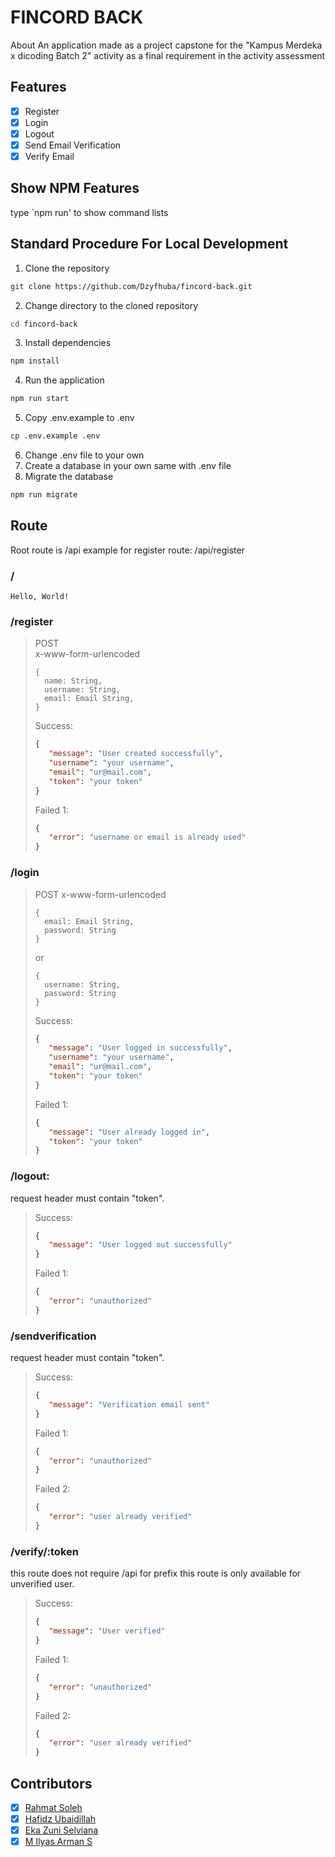 # FINCORD BACK
About An application made as a project capstone for the "Kampus Merdeka x dicoding Batch 2" activity as a final requirement in the activity assessment

## Features
- [x] Register
- [x] Login
- [x] Logout
- [x] Send Email Verification
- [x] Verify Email

## Show NPM Features
type `npm run' to show command lists

## Standard Procedure For Local Development
1. Clone the repository
```bash
git clone https://github.com/Dzyfhuba/fincord-back.git
```

2. Change directory to the cloned repository
```bash
cd fincord-back
```

3. Install dependencies
```bash
npm install
```

4. Run the application
```bash
npm run start
```

5. Copy .env.example to .env
```bash
cp .env.example .env
```

6. Change .env file to your own
7. Create a database in your own same with .env file
8. Migrate the database
```bash
npm run migrate
```

## Route
Root route is /api
example for register route: /api/register
### /
```
Hello, World!
```
### /register
>POST  
>x-www-form-urlencoded
>```
> {
>   name: String,
>   username: String,
>   email: Email String,
> }
> ```
>Success:
>```json
>{
>    "message": "User created successfully",
>    "username": "your username",
>    "email": "ur@mail.com",
>    "token": "your token"
>}
>```
>Failed 1:
>```json
>{
>    "error": "username or email is already used"
>}
>```

### /login
>POST
>x-www-form-urlencoded
>```
> {
>   email: Email String,
>   password: String
> }
> ```
> or
>```
> {
>   username: String,
>   password: String
> }
> ```
>Success:
>```json
>{
>    "message": "User logged in successfully",
>    "username": "your username",
>    "email": "ur@mail.com",
>    "token": "your token"
>}
>```
>Failed 1:
>```json
>{
>    "message": "User already logged in",
>    "token": "your token"
>}

### /logout:
request header must contain "token".
>Success:
>```json
>{
>    "message": "User logged out successfully"
>}
>```
>Failed 1:
>```json
>{
>    "error": "unauthorized"
>}

### /sendverification
request header must contain "token".
>Success:
>```json
>{
>    "message": "Verification email sent"
>}
>```
>Failed 1:
>```json
>{
>    "error": "unauthorized"
>}
>```
>Failed 2:
>```json
>{
>    "error": "user already verified"
>}

### /verify/:token
this route does not require /api for prefix
this route is only available for unverified user.
>Success:
>```json
>{
>    "message": "User verified"
>}
>```
>Failed 1:
>```json
>{
>    "error": "unauthorized"
>}
>```
>Failed 2:
>```json
>{
>    "error": "user already verified"
>}
    
## Contributors
- [x] [Rahmat Soleh](https://github.com/rahmatsoleh)
- [x] [Hafidz Ubaidillah](https://github.com/Dzyfhuba)
- [x] [Eka Zuni Selviana](https://github.com/Ekazunis)
- [x] [M Ilyas Arman S](https://github.com/milyasarmans)
